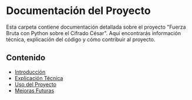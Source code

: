 # Documentación del Proyecto

Esta carpeta contiene documentación detallada sobre el proyecto "Fuerza Bruta con Python sobre el Cifrado César".
Aquí encontrarás información técnica, explicación del código y cómo contribuir al proyecto.

## Contenido
- [Introducción](introduccion.md)
- [Explicación Técnica](explicacion.md)
- [Uso del Proyecto](uso.md)
- [Mejoras Futuras](mejoras.md)
